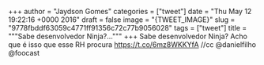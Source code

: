 
+++
author = "Jaydson Gomes"
categories = ["tweet"]
date = "Thu May 12 19:22:16 +0000 2016"
draft = false
image = "{TWEET_IMAGE}"
slug = "9778fbddf63059c4771ff91356c72c77b9056028"
tags = ["tweet"]
title = """Sabe desenvolvedor Ninja?..."""
+++
Sabe desenvolvedor Ninja? Acho que é isso que esse RH procura https://t.co/6mz8WKKYfA //cc @danielfilho @foocast
